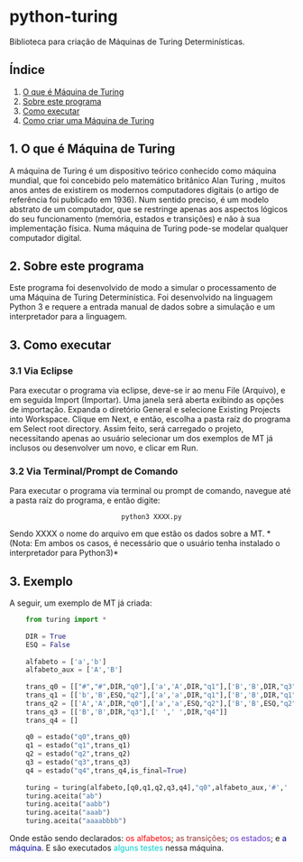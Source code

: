 # python-turing
Biblioteca para criação de Máquinas de Turing Determinísticas.

## Índice
1. <a href="#1">O que é Máquina de Turing</a>
2. <a href="#2">Sobre este programa</a>
3. <a href="#3">Como executar</a>
4. <a href="#4">Como criar uma Máquina de Turing</a>

## <a name="1">1. O que é Máquina de Turing</a>

A m&aacute;quina de
	Turing &eacute; um dispositivo te&oacute;rico conhecido como m&aacute;quina
	mundial, que foi concebido pelo matem&aacute;tico brit&acirc;nico
	Alan Turing , muitos anos antes de existirem os modernos
	computadores digitais (o artigo de refer&ecirc;ncia foi publicado em
	1936). Num sentido preciso, &eacute; um modelo abstrato de um
	computador, que se restringe apenas aos aspectos l&oacute;gicos do
	seu funcionamento (mem&oacute;ria, estados e transi&ccedil;&otilde;es)
	e n&atilde;o &agrave; sua implementa&ccedil;&atilde;o f&iacute;sica.
	Numa m&aacute;quina de Turing pode-se modelar qualquer computador
	digital.
	
## <a name="2">2. Sobre este programa</a>
Este
	programa foi desenvolvido de modo a simular o processamento de uma
	M&aacute;quina de Turing Determin&iacute;stica. Foi desenvolvido na
	linguagem Python 3 e requere a entrada manual de dados sobre a
	simula&ccedil;&atilde;o e um interpretador para a linguagem.

## <a name="3">3. Como executar</a>
### 3.1 Via Eclipse
Para executar o programa via eclipse, deve-se ir ao menu File (Arquivo),
		e em seguida Import (Importar). Uma janela ser&aacute; aberta
		exibindo as op&ccedil;&otilde;es de importa&ccedil;&atilde;o.
		Expanda o diret&oacute;rio General e selecione Existing Projects
		into Workspace. Clique em Next, e ent&atilde;o, escolha a pasta ra&iacute;z do programa em Select root directory. Assim feito, ser&aacute; carregado o projeto, necessitando apenas ao usu&aacute;rio selecionar um dos exemplos de MT j&aacute; inclusos ou desenvolver um novo, e clicar em Run.

### 3.2 Via Terminal/Prompt de Comando
Para executar o programa via terminal ou prompt de comando, navegue at&eacute; a pasta ra&iacute;z do programa, e ent&atilde;o digite:
<p align="center"><code>python3 XXXX.py</code></p>
Sendo XXXX o nome do arquivo em que est&atilde;o os dados sobre a MT.
*(Nota: Em ambos os casos, &eacute; necess&aacute;rio que o usu&aacute;rio tenha instalado o interpretador para Python3)*

## <a name="4">3. Exemplo</a>
A seguir, um exemplo de MT j&aacute; criada:
```python
	from turing import *
	
	DIR = True
	ESQ = False
	
	alfabeto = ['a','b']
	alfabeto_aux = ['A','B']
	
	trans_q0 = [["#","#",DIR,"q0"],['a','A',DIR,"q1"],['B','B',DIR,"q3"],[' ',' ',DIR,"q4"]]
	trans_q1 = [['b','B',ESQ,"q2"],['a','a',DIR,"q1"],['B','B',DIR,"q1"]]
	trans_q2 = [['A','A',DIR,"q0"],['a','a',ESQ,"q2"],['B','B',ESQ,"q2"]]
  	trans_q3 = [['B','B',DIR,"q3"],[' ',' ',DIR,"q4"]]
	trans_q4 = []
	
	q0 = estado("q0",trans_q0)
	q1 = estado("q1",trans_q1)
	q2 = estado("q2",trans_q2)
	q3 = estado("q3",trans_q3)
	q4 = estado("q4",trans_q4,is_final=True)
	
	turing = turing(alfabeto,[q0,q1,q2,q3,q4],"q0",alfabeto_aux,'#',' ')
	turing.aceita("ab")
	turing.aceita("aabb")
	turing.aceita("aaab")
	turing.aceita("aaaabbbb")
```
Onde est&atilde;o sendo declarados: <font color="#FF0000">os alfabetos</font>; <font color="#993333">as transi&ccedil;&otilde;es</font>; <font color="#6633CC">os estados</font>; e <font color="#000099">a m&aacute;quina</font>. E s&atilde;o executados <font color="#00CCCC">alguns testes</font> nessa m&aacute;quina.
</div>
